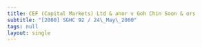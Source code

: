 ```yaml
---
title: CEF (Capital Markets) Ltd & anor v Goh Chin Soon & ors
subtitle: "[2000] SGHC 92 / 24\_May\_2000"
tags: null
layout: single
---
```



